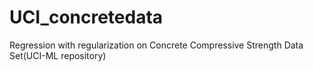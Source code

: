 # UCI_concretedata
Regression with regularization on  Concrete Compressive Strength Data Set(UCI-ML repository)
